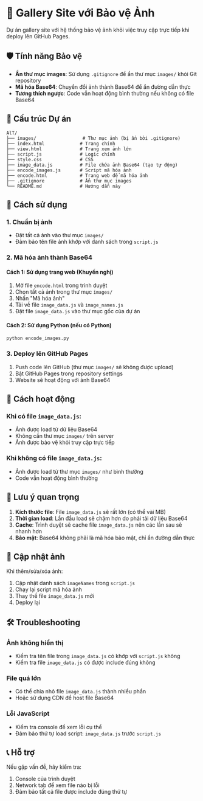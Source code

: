 # 🔐 Gallery Site với Bảo vệ Ảnh

Dự án gallery site với hệ thống bảo vệ ảnh khỏi việc truy cập trực tiếp khi deploy lên GitHub Pages.

## 🛡️ Tính năng Bảo vệ

- **Ẩn thư mục images**: Sử dụng `.gitignore` để ẩn thư mục `images/` khỏi Git repository
- **Mã hóa Base64**: Chuyển đổi ảnh thành Base64 để ẩn đường dẫn thực
- **Tương thích ngược**: Code vẫn hoạt động bình thường nếu không có file Base64

## 📁 Cấu trúc Dự án

```
AlT/
├── images/                 # Thư mục ảnh (bị ẩn bởi .gitignore)
├── index.html             # Trang chính
├── view.html              # Trang xem ảnh lớn
├── script.js              # Logic chính
├── style.css              # CSS
├── image_data.js          # File chứa ảnh Base64 (tạo tự động)
├── encode_images.js       # Script mã hóa ảnh
├── encode.html            # Trang web để mã hóa ảnh
├── .gitignore             # Ẩn thư mục images
└── README.md              # Hướng dẫn này
```

## 🚀 Cách sử dụng

### 1. Chuẩn bị ảnh
- Đặt tất cả ảnh vào thư mục `images/`
- Đảm bảo tên file ảnh khớp với danh sách trong `script.js`

### 2. Mã hóa ảnh thành Base64

#### Cách 1: Sử dụng trang web (Khuyến nghị)
1. Mở file `encode.html` trong trình duyệt
2. Chọn tất cả ảnh trong thư mục `images/`
3. Nhấn "Mã hóa ảnh"
4. Tải về file `image_data.js` và `image_names.js`
5. Đặt file `image_data.js` vào thư mục gốc của dự án

#### Cách 2: Sử dụng Python (nếu có Python)
```bash
python encode_images.py
```

### 3. Deploy lên GitHub Pages
1. Push code lên GitHub (thư mục `images/` sẽ không được upload)
2. Bật GitHub Pages trong repository settings
3. Website sẽ hoạt động với ảnh Base64

## 🔧 Cách hoạt động

### Khi có file `image_data.js`:
- Ảnh được load từ dữ liệu Base64
- Không cần thư mục `images/` trên server
- Ảnh được bảo vệ khỏi truy cập trực tiếp

### Khi không có file `image_data.js`:
- Ảnh được load từ thư mục `images/` như bình thường
- Code vẫn hoạt động bình thường

## 📝 Lưu ý quan trọng

1. **Kích thước file**: File `image_data.js` sẽ rất lớn (có thể vài MB)
2. **Thời gian load**: Lần đầu load sẽ chậm hơn do phải tải dữ liệu Base64
3. **Cache**: Trình duyệt sẽ cache file `image_data.js` nên các lần sau sẽ nhanh hơn
4. **Bảo mật**: Base64 không phải là mã hóa bảo mật, chỉ ẩn đường dẫn thực

## 🔄 Cập nhật ảnh

Khi thêm/sửa/xóa ảnh:
1. Cập nhật danh sách `imageNames` trong `script.js`
2. Chạy lại script mã hóa ảnh
3. Thay thế file `image_data.js` mới
4. Deploy lại

## 🛠️ Troubleshooting

### Ảnh không hiển thị
- Kiểm tra tên file trong `image_data.js` có khớp với `script.js` không
- Kiểm tra file `image_data.js` có được include đúng không

### File quá lớn
- Có thể chia nhỏ file `image_data.js` thành nhiều phần
- Hoặc sử dụng CDN để host file Base64

### Lỗi JavaScript
- Kiểm tra console để xem lỗi cụ thể
- Đảm bảo thứ tự load script: `image_data.js` trước `script.js`

## 📞 Hỗ trợ

Nếu gặp vấn đề, hãy kiểm tra:
1. Console của trình duyệt
2. Network tab để xem file nào bị lỗi
3. Đảm bảo tất cả file được include đúng thứ tự 
